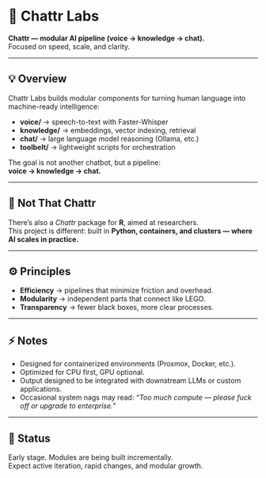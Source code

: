 # 🧩 Chattr Labs

**Chattr — modular AI pipeline (voice → knowledge → chat).**  
Focused on speed, scale, and clarity.  

---

## 💡 Overview
Chattr Labs builds modular components for turning human language into machine-ready intelligence:  

- **voice/** → speech-to-text with Faster-Whisper  
- **knowledge/** → embeddings, vector indexing, retrieval  
- **chat/** → large language model reasoning (Ollama, etc.)  
- **toolbelt/** → lightweight scripts for orchestration  

The goal is not another chatbot, but a pipeline:  
**voice → knowledge → chat.**

---

## 🔎 Not That Chattr
There’s also a *Chattr* package for **R**, aimed at researchers.  
This project is different: built in **Python, containers, and clusters — where AI scales in practice.**

---

## ⚙️ Principles
- **Efficiency** → pipelines that minimize friction and overhead.  
- **Modularity** → independent parts that connect like LEGO.  
- **Transparency** → fewer black boxes, more clear processes.  

---

## ⚡ Notes
- Designed for containerized environments (Proxmox, Docker, etc.).  
- Optimized for CPU first, GPU optional.  
- Output designed to be integrated with downstream LLMs or custom applications.  
- Occasional system nags may read: *“Too much compute — please fuck off or upgrade to enterprise.”*  

---

## 📌 Status
Early stage. Modules are being built incrementally.  
Expect active iteration, rapid changes, and modular growth.
